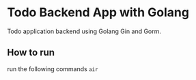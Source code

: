 # Todo Backend App with Golang

Todo application backend using Golang Gin and Gorm.

## How to run
run the following commands
`air`
